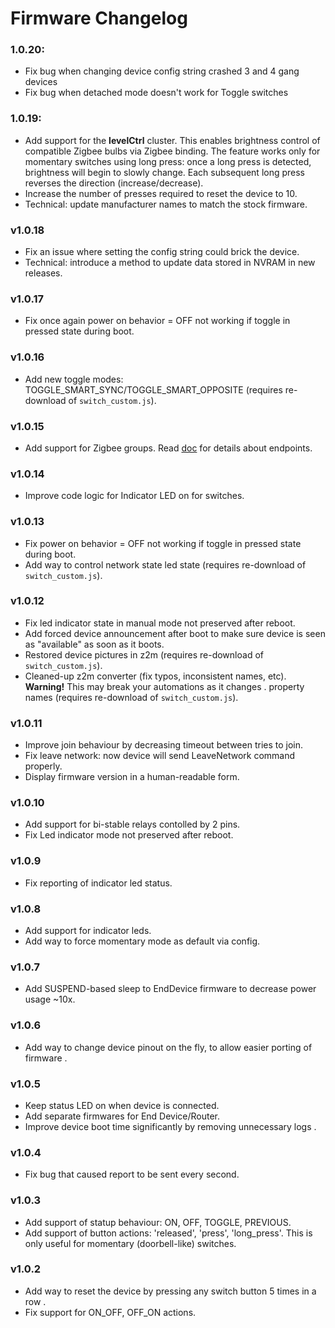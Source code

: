 # Firmware Changelog

### 1.0.20:

- Fix bug when changing device config string crashed 3 and 4 gang devices
- Fix bug when detached mode doesn't work for Toggle switches

### 1.0.19:

- Add support for the **levelCtrl** cluster. This enables brightness control of compatible Zigbee bulbs via Zigbee binding. The feature works only for momentary switches using long press: once a long press is detected, brightness will begin to slowly change. Each subsequent long press reverses the direction (increase/decrease).
- Increase the number of presses required to reset the device to 10.
- Technical: update manufacturer names to match the stock firmware.

### v1.0.18

- Fix an issue where setting the config string could brick the device.  
- Technical: introduce a method to update data stored in NVRAM in new releases.

### v1.0.17

- Fix once again power on behavior = OFF not working if toggle in pressed state during boot.

### v1.0.16

- Add new toggle modes: TOGGLE_SMART_SYNC/TOGGLE_SMART_OPPOSITE (requires re-download of `switch_custom.js`).

### v1.0.15

- Add support for Zigbee groups. Read [doc](./docs/endpoints.md) for details about endpoints.

### v1.0.14

- Improve code logic for Indicator LED on for switches.

### v1.0.13

- Fix power on behavior = OFF not working if toggle in pressed state during boot.
- Add way to control network state led state (requires re-download of `switch_custom.js`).

### v1.0.12

- Fix led indicator state in manual mode not preserved after reboot.
- Add forced device announcement after boot to make sure device is seen as "available" as soon as it boots.
- Restored device pictures in z2m (requires re-download of `switch_custom.js`).
- Cleaned-up z2m converter (fix typos, inconsistent names, etc). **Warning!** This may break your automations as it changes .
  property names (requires re-download of `switch_custom.js`).

### v1.0.11

- Improve join behaviour by decreasing timeout between tries to join.
- Fix leave network: now device will send LeaveNetwork command properly.
- Display firmware version in a human-readable form.

### v1.0.10

- Add support for bi-stable relays contolled by 2 pins.
- Fix Led indicator mode not preserved after reboot.

### v1.0.9

- Fix reporting of indicator led status.

### v1.0.8

- Add support for indicator leds.
- Add way to force momentary mode as default via config.

### v1.0.7

- Add SUSPEND-based sleep to EndDevice firmware to decrease power usage ~10x.

### v1.0.6

- Add way to change device pinout on the fly, to allow easier porting of firmware .

### v1.0.5

- Keep status LED on when device is connected.
- Add separate firmwares for End Device/Router.
- Improve device boot time significantly by removing unnecessary logs .

### v1.0.4

- Fix bug that caused report to be sent every second.

### v1.0.3

- Add support of statup behaviour: ON, OFF, TOGGLE, PREVIOUS.
- Add support of button actions: 'released', 'press', 'long_press'. This is only useful for momentary (doorbell-like) switches.

### v1.0.2

- Add way to reset the device by pressing any switch button 5 times in a row .
- Fix support for ON_OFF, OFF_ON actions.
